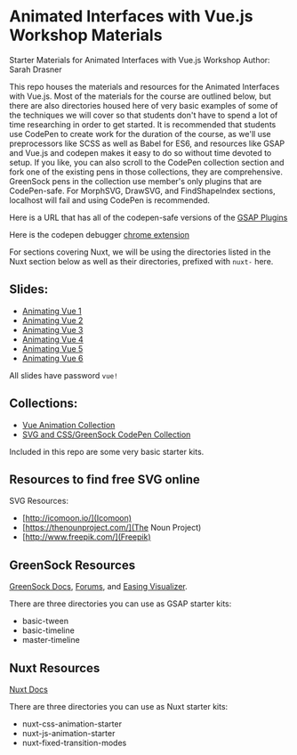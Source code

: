 # Animated Interfaces with Vue.js Workshop Materials

Starter Materials for Animated Interfaces with Vue.js Workshop
Author: Sarah Drasner

This repo houses the materials and resources for the Animated Interfaces with Vue.js. Most of the materials for the course are outlined below, but there are also directories housed here of very basic examples of some of the techniques we will cover so that students don't have to spend a lot of time researching in order to get started. It is recommended that students use CodePen to create work for the duration of the course, as we'll use preprocessors like SCSS as well as Babel for ES6, and resources like GSAP and Vue.js and codepen makes it easy to do so without time devoted to setup. If you like, you can also scroll to the CodePen collection section and fork one of the existing pens in those collections, they are comprehensive. GreenSock pens in the collection use member's only plugins that are CodePen-safe. For MorphSVG, DrawSVG, and FindShapeIndex sections, localhost will fail and using CodePen is recommended.

Here is a URL that has all of the codepen-safe versions of the [GSAP Plugins](http://codepen.io/GreenSock/pen/OPqpRJ)

Here is the codepen debugger [chrome extension](https://chrome.google.com/webstore/detail/codopen/agnkphdgffianchpipdbkeaclfbobaak)

For sections covering Nuxt, we will be using the directories listed in the Nuxt section below as well as their directories, prefixed with `nuxt-` here.

## Slides:
* [Animating Vue 1](http://slides.com/sdrasner/vue-animation1?token=aXKXDj9N)
* [Animating Vue 2](http://slides.com/sdrasner/vue-animation-2?token=-TKEq9rB)
* [Animating Vue 3](http://slides.com/sdrasner/vue-animation3?token=ktXZY2K0)
* [Animating Vue 4](http://slides.com/sdrasner/vue-animation-4-67?token=-1aJS9Kb)
* [Animating Vue 5](http://slides.com/sdrasner/vue-animation-5?token=gvF0a7_2)
* [Animating Vue 6](http://slides.com/sdrasner/vue-animation-6?token=BEVxYSA8)

All slides have password `vue!`

## Collections:
* [Vue Animation Collection](http://codepen.io/collection/XvBQJQ/)
* [SVG and CSS/GreenSock CodePen Collection](http://codepen.io/collection/XvBQJQ/)

Included in this repo are some very basic starter kits. 

## Resources to find free SVG online
SVG Resources:
* [http://icomoon.io/](Icomoon)
* [https://thenounproject.com/](The Noun Project)
* [http://www.freepik.com/](Freepik)

## GreenSock Resources
[GreenSock Docs](http://greensock.com/docs/#/HTML5/), [Forums](http://greensock.com/forums/), and [Easing Visualizer](http://greensock.com/ease-visualizer).

There are three directories you can use as GSAP starter kits:
* basic-tween
* basic-timeline
* master-timeline

## Nuxt Resources
[Nuxt Docs](https://nuxtjs.org/)

There are three directories you can use as Nuxt starter kits:
* nuxt-css-animation-starter
* nuxt-js-animation-starter
* nuxt-fixed-transition-modes